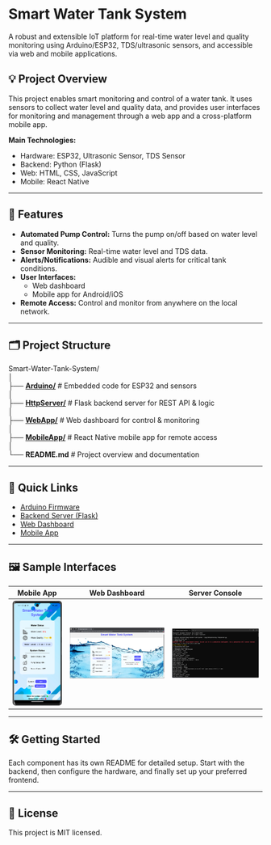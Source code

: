 # Smart Water Tank System

A robust and extensible IoT platform for real-time water level and quality monitoring using Arduino/ESP32, TDS/ultrasonic sensors, and accessible via web and mobile applications.

## 💡 Project Overview

This project enables smart monitoring and control of a water tank. It uses sensors to collect water level and quality data, and provides user interfaces for monitoring and management through a web app and a cross-platform mobile app.

**Main Technologies:**  
- Hardware: ESP32, Ultrasonic Sensor, TDS Sensor  
- Backend: Python (Flask)  
- Web: HTML, CSS, JavaScript  
- Mobile: React Native

---

## 🚀 Features

- **Automated Pump Control:** Turns the pump on/off based on water level and quality.
- **Sensor Monitoring:** Real-time water level and TDS data.
- **Alerts/Notifications:** Audible and visual alerts for critical tank conditions.
- **User Interfaces:** 
  - Web dashboard
  - Mobile app for Android/iOS
- **Remote Access:** Control and monitor from anywhere on the local network.

---

## 🗂️ Project Structure

Smart-Water-Tank-System/ <br>
│ <br>
├── [**Arduino/**](./Arduino/) # Embedded code for ESP32 and sensors <br>
│ <br>
├── [**HttpServer/**](./HttpServer/) # Flask backend server for REST API & logic <br> 
│ <br>
├── [**WebApp/**](./WebApp/) # Web dashboard for control & monitoring <br>
│ <br>
├── [**MobileApp/**](./MobileApp/) # React Native mobile app for remote access <br>
│ <br>
└── **README.md** # Project overview and documentation



---

## 🔗 Quick Links

- [Arduino Firmware](./Arduino/)
- [Backend Server (Flask)](./HttpServer/)
- [Web Dashboard](./WebApp/)
- [Mobile App](./MobileApp/)

---

## 🖼️ Sample Interfaces

| Mobile App | Web Dashboard | Server Console |
|---|---|---|
| ![Mobile App](./README%20src/app.png) | ![Web App](./README%20src/web.png) | ![Server](./README%20src/server.png) |

---

## 🛠️ Getting Started

Each component has its own README for detailed setup. Start with the backend, then configure the hardware, and finally set up your preferred frontend.

---

## 📄 License

This project is MIT licensed.